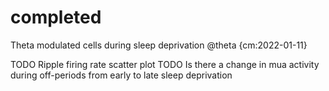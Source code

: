 # completed
Theta modulated cells during sleep deprivation  @theta   {cm:2022-01-11}

TODO Ripple firing rate scatter plot
TODO Is there a change in mua activity during off-periods from early to late sleep deprivation 

